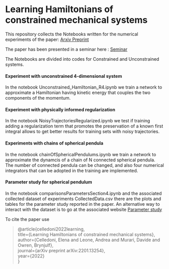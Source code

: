 # Learning Hamiltonians of constrained mechanical systems

This repository collects the Notebooks written for the numerical experiments of the paper: [Arxiv Preprint](https://arxiv.org/abs/2201.13254)

The paper has been presented in a seminar here : [Seminar](http://y2u.be/tAIGUkXp-Ck)

The Notebooks are divided into codes for Constrained and Unconstrained systems.

#### Experiment with unconstrained 4-dimensional system

In the notebook Unconstrained_Hamiltonian_R4.ipynb we train a network to approximate a Hamiltonian having kinetic energy that couples the two components of the momentum. 

#### Experiment with physically informed regularization

In the notebook NoisyTrajectoriesRegularized.ipynb we test if training adding a regularization term that promotes the preservation of a known first integral allows to get better results for training sets with noisy trajectories.

#### Experiments with chains of spherical pendula

In the notebook chainOfSphericalPendulums.ipynb we train a network to approximate the dynamcis of a chain of N connected spherical pendula. The number of connected pendula can be changed, and also four numerical integrators that can be adopted in the training are implemented. 

#### Parameter study for spherical pendulum

In the notebook comparisonsParametersSection4.ipynb and the associated collected dataset of experiments CollectedData.csv there are the plots and tables for the parameter study reported in the paper. An alternative way to interact with the dataset is to go at the associated website [Parameter study](https://davidemurari.github.io/learningConstrainedHamiltonians/)


To cite the paper use

>@article{celledoni2022learning,  
>title={Learning Hamiltonians of constrained mechanical systems},  
>author={Celledoni, Elena and Leone, Andrea and Murari, Davide and Owren, Brynjulf},  
>journal={arXiv preprint arXiv:2201.13254},  
>year={2022}  
>}